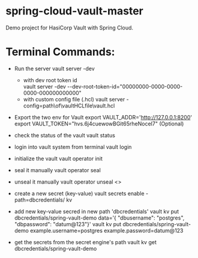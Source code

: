 # spring-cloud-vault-master
Demo project for HasiCorp Vault with Spring Cloud. 

# Terminal Commands:

- Run the server
vault server -dev
	- with dev root token id  
	vault server -dev --dev-root-token-id="00000000-0000-0000-0000-000000000000"
	- with custom config file (.hcl)
	vault server -config=path\of\vaultHCLfile\vault.hcl

- Export the two env for Vault
 export VAULT_ADDR='http://127.0.0.1:8200'
 export VAULT_TOKEN="hvs.6j4cuewowBGit65rheNoceI7" (Optional)

- check the status of the vault
vault status

- login into vault system from terminal
vault login

- initialize the vault 
vault operator init

- seal it manually
vault operator seal 

- unseal it manually
vault operator unseal <<unseal-key>>

- create a new secret (key-value)
vault secrets enable -path=dbcredentials/ kv

- add new key-value secred in new path 'dbcredentials'
vault kv put dbcredentials/spring-vault-demo data='{ "dbusername": "postgres", "dbpassword": "datum@123"}'
vault kv put dbcredentials/spring-vault-demo example.username=postgres example.password=datum@123

- get the secrets from the secret engine's path
vault kv get dbcredentials/spring-vault-demo
